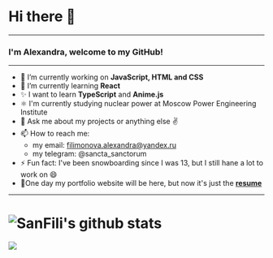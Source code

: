 # Hi there 👋
______
### I'm Alexandra, welcome to my GitHub!
______

- 🔭 I’m currently working on **JavaScript, HTML and CSS**
- 🌱 I’m currently learning **React**
- ✨ I want to learn **TypeScript** and **Anime.js**
- ⚛️ I'm currently studying nuclear power at Moscow Power Engineering Institute
- 💬 Ask me about my projects or anything else ✌️
- 📫 How to reach me: 
  + my email: filimonova.alexandra@yandex.ru
  + my telegram: @sancta_sanctorum
- ⚡ Fun fact: I've been snowboarding since I was 13, but I still hane a lot to work on 😄
- 📃One day my portfolio website will be here, but now it's just the **[resume](https://docviewer.yandex.ru/view/80367351/?*=1ypslG%2FV30Jgj3TroJV2R0c3Z%2Bl7InVybCI6InlhLWRpc2stcHVibGljOi8vN1JhbHhyc3FNK2dEUi9iZDViS0J1MDF5MUc5ckhtdlJuSlF4aGZSd3R0SERXNVN1Y3hVYnZIbEZPakNieTBSOXEvSjZicG1SeU9Kb25UM1ZvWG5EYWc9PSIsInRpdGxlIjoi0YDQtdC30Y7QvNC1INCk0LjQu9C40LzQvtC90L7QstCwINCQ0LvQtdC60YHQsNC90LTRgNCwLnBkZiIsIm5vaWZyYW1lIjpmYWxzZSwidWlkIjoiODAzNjczNTEiLCJ0cyI6MTYxNjUwMzExMjkzOCwieXUiOiIxOTMwNzc5MzMxNTcwMTgxNzM4In0%3D)**

-----

# ![SanFili's github stats](https://github-readme-stats.vercel.app/api?username=SanFili&count_private=true&theme=outrun&show_icons=true)<br>
**<img align="center" src="https://github-readme-stats.vercel.app/api/top-langs/?username=SanFili&theme=outrun&line_height=10&hide_langs_below=1&layout=compact" />**


<!--
**SanFili/SanFili** is a ✨ _special_ ✨ repository because its `README.md` (this file) appears on your GitHub profile.

Here are some ideas to get you started:

- 🔭 I’m currently working on ...
- 🌱 I’m currently learning ...
- 👯 I’m looking to collaborate on ...
- 🤔 I’m looking for help with ...
- 💬 Ask me about ...
- 📫 How to reach me: ...
- 😄 Pronouns: ...
- ⚡ Fun fact: ...
-->
